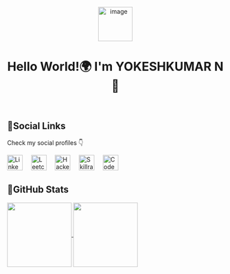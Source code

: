 <p align="center" id="top-readme">
  <img src="https://raw.githubusercontent.com/Tarikul-Islam-Anik/Animated-Fluent-Emojis/master/Emojis/People%20with%20professions/Man%20Technologist%20Light%20Skin%20Tone.png" alt="image" width="80" height="80" />
  <br />
  <h1 align="center"><b>Hello World!🌍 I'm YOKESHKUMAR N👾<br/></b><br/></h1>
</p>

## 💼Social Links
Check my social profiles 👇


<a href="https://www.linkedin.com/in/yokeshkumarn/"><img src="https://github.com/user-attachments/assets/1a0e3554-9a5f-43cb-8187-82d4177cd8fd" alt="LinkedIn" width="36px" height="36px"/></a>
&nbsp;&nbsp;&nbsp;
<a href="https://leetcode.com/u/yokeshkumarcse/"><img src="https://github.com/user-attachments/assets/0a8b644f-8d41-4e2b-af22-2589da59ff0c" alt="Leetcode" width="36px" height="36px"/></a>
&nbsp;&nbsp;&nbsp;
<a href="https://www.hackerrank.com/profile/yokeshkumarcse"><img src="https://github.com/user-attachments/assets/58855714-e941-400d-97ac-254e722122d6" alt="HackerRank" width="36px" height="36px"/></a>
&nbsp;&nbsp;&nbsp;
<a href="https://www.skillrack.com/faces/resume.xhtml?id=499238&key=6c1a5255ca56fa3ba074bfd5e2acacb9fe968a63"><img src="https://github.com/user-attachments/assets/b19b907d-e1fb-44f8-8658-fcc473f43c89" alt="Skillrack" width="36px" height="36px"/></a>
&nbsp;&nbsp;&nbsp;
<a href="https://www.codechef.com/users/yokesh7105"><img src="https://github.com/user-attachments/assets/65376bc4-ec61-4134-ad89-a6c90b1debe7" alt="Codechef" width="36px" height="36px"/></a>

<!--# 🏅Badges
<a href="https://www.hackerrank.com/profile/yokeshkumarcse"><img src="https://github.com/user-attachments/assets/532edb1c-5be6-407f-ab0d-2d5a46672ee3" alt="HackerRank-30Days Badge" width="70px" height="81px"/></a>
<a href="https://www.hackerrank.com/profile/yokeshkumarcse"><img src="https://github.com/user-attachments/assets/34497ba7-dba4-46ff-9212-a4ff4525d0ff" alt="HackerRank-30Days Badge" width="76px" height="81px"/></a>-->

## 🚀GitHub Stats

<!--[![Yokeshkumar's GitHub stats](https://github-readme-stats.vercel.app/api?username=yokeshkumar7105&rank_icon=github&hide=contribs,issues&show_icons=true&bg_color=24292e&hide_border=true&theme=neon#gh-dark-mode-only)](https://github.com/yokeshkumar7105)

[![Top Langs](https://github-readme-stats.vercel.app/api/top-langs/?username=yokeshkumar7105&theme=neon&bg_color=24292e&hide_border=true&layout=donut)](https://github.com/yokeshkumar7105)-->

<a href="https://github.com/yokeshkumar7105">
  <img height=150 align="center" src="https://github-readme-stats.vercel.app/api?username=yokeshkumar7105&rank_icon=github&text_color=fff&hide=contribs,issues&show_icons=true&bg_color=24292e&hide_border=true&theme=neon" />
</a>
<a href="https://github.com/yokeshkumar7105">
  <img height=150 align="center" src="https://github-readme-stats.vercel.app/api/top-langs/?username=yokeshkumar7105&text_bold=true&text_color=fff&theme=neon&bg_color=24292e&hide_border=true&layout=donut" />
</a>









